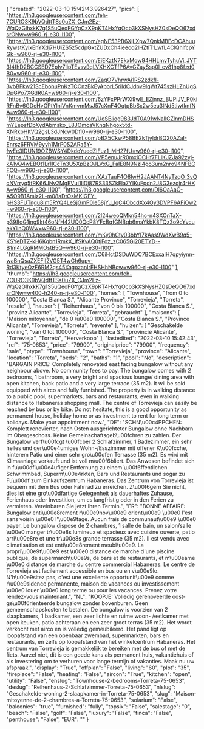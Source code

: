 {
"created": "2022-03-10 15:42:43.926427",
"pics": [
"https://lh3.googleusercontent.com/feh-7CURO3K9bVQdttTSs0uZX_CJm2Ez-WqQzGlhxkK7g1S5uQeoFGYgCzX9pKT4HxYqOcb3kXSNysHZ0sDeQO67xdsrONw=w960-rj-e30-l100",
"https://lh3.googleusercontent.com/egNF53PB6XjLXpw7QnkMBEcDCAhuuRywstKyixEhYXdj7HUiZS5z5cdpGxtZUDxCh4ieeoq2lHZtlT1_wfL4ClQhlfcpYGk=w960-rj-e30-l100",
"https://lh3.googleusercontent.com/EiEKztN7EkxMow94HHLmvTyhuVi_JYT3I4fhD2BCCSED7EpIv7IipTEvsv9qLVXHXCTfP6AvGZaySsp0l_cv81hp8fzd0B0=w960-rj-e30-l100",
"https://lh3.googleusercontent.com/ZagO7VhrwAi1RS2zdkfl-3vbBFkw21ScEbohuPnKzTCCnzBkEyAporL5riIdCJdpv9IqWt745szHLZnUgSDpGPo7XGdR0A=w960-rj-e30-l100",
"https://lh3.googleusercontent.com/6zYFxPPrWXi9wE_EZjnnz_BUPiJV_P0kiRFnBv6GDeHvGPtYlnlVnKmvmMsJ57cXnF4OqtpBbSx2w5eu3lNd5tiwtknfNA=w960-rj-e30-l100",
"https://lh3.googleusercontent.com/UeSBliog983JdT0A91wNalICZlnmDHSmYEepsfDbXydAbmsko_L8JOmcaVKnqNhgox5td-XNRkbHItVQ2gsL3dJNcw0Dfl0=w960-rj-e30-l100",
"https://lh3.googleusercontent.com/pBX5CkwP58BE2kTjyldrBQ20AZaI-Enrsz6FRVM9yvh1MrP0S2ARa5Y-fwEe3IDUN19OZBWSY4DkdoYuedZIFuz1_MH27fU=w960-rj-e30-l100",
"https://lh3.googleusercontent.com/VP5enuJrR0mxiOCHf7FLlKJZJa92zyj-kA1vQ4wEBOt1Lr1ICcTn3U5XpBzOJLVxG_FaIE8N9Nzl4go3um2nro94NFBCFCQ=w960-rj-e30-l100",
"https://lh3.googleusercontent.com/XAzTauF4O8IwH2JAANT4NyTzqO_3vQcNVrryq5fRK66JNv2MgEVuI1IiDj87RS33SZkEla7YIKuFpdn2J8G3ezojr4rHKA=w960-rj-e30-l100",
"https://lh3.googleusercontent.com/Dl6OaAaC-A5O9B1Amlz2L-m08aDtOsMKiGFY-pHS3FUTngu8Im5RYQ4LeSjGmP0Ie58jYJ_lqC4ObcdXx4Oy3DVPF6AFiOw2=w960-rj-e30-l100",
"https://lh3.googleusercontent.com/2l24weoQMkn54hc-n4SXOnTaX-p398oG1jng9kt46oNfH42UQ0QcP8YFcBqfGNBqb6maYkbK8TQz3o9cYvcuekYiinQ0Ww=w960-rj-e30-l100",
"https://lh3.googleusercontent.com/mKy0hCty03bbYI7kAas9WdXwB9q5-KSYeDTZ-kH6Kqbn1RmkX_IfSKvAQ0tjFoz_zC065Gi20ETYD--B1m4LGgRMMOstB5Q=w960-rj-e30-l100",
"https://lh3.googleusercontent.com/C6iHctDSDuWDC7BCExxaIH7qpyiynn-waBnQsaZXEFjI2VG5T4wGh6upv-Rd3KtyeOzF6RM2qs45XagozanIrEHSHhNBow=w960-rj-e30-l100"
],
"thumb": "https://lh3.googleusercontent.com/feh-7CURO3K9bVQdttTSs0uZX_CJm2Ez-WqQzGlhxkK7g1S5uQeoFGYgCzX9pKT4HxYqOcb3kXSNysHZ0sDeQO67xdsrONw=w400-h240-n-rj-e30-l100",
"homes": [
"Townhouse",
"from 0 to 100000",
"Costa Blanca S.",
"Alicante Province",
"Torrevieja",
"Torreta",
"resale"
],
"hauser": [
"Reihenhaus",
"von 0 bis 100000",
"Costa Blanca S.",
"provinz Alicante",
"Torrevieja",
"Torreta",
"gebraucht"
],
"maisons": [
"Maison mitoyenne",
"de 0 \u00e0 100000",
"Costa Blanca S.",
"Province Alicante",
"Torrevieja",
"Torreta",
"revente"
],
"huizen": [
"Geschakelde woning",
"van 0 tot 100000",
"Costa Blanca S.",
"provincie Alicante",
"Torrevieja",
"Torreta",
"Herverkoop"
],
"lastedited": "2022-03-10 15:42:43",
"ref": "75-0653",
"price": "79900",
"originalprice": "79900",
"frequency": "sale",
"ptype": "Townhouse",
"town": "Torrevieja",
"province": "Alicante",
"location": "Torreta",
"beds": "2",
"baths": "1",
"pool": "No",
"description": "BARGAIN PRICE: Completely renovated east facing bungalow without any neighbour above. No community fees to pay. The bungalow comes with 2 bedrooms, 1 bathroom, a very bright and spacious lounge/ dining area with open kitchen, back patio and a very large terrace (35 m2). It wil be sold equipped with airco and fully furnished. The property is in walking distance to a public pool, supermarkets, bars and restaurants, even in walking distance to Habaneras shopping mall. The centre of Torrevieja can easily be reached by bus or by bike. Do not hesitate, this is a good opportunity as permanent house, holiday home or as investment to rent for long term or holidays. Make your appointment now.",
"DE": "SCHN\u00c4PPCHEN: Komplett renovierter, nach Osten ausgerichteter Bungalow ohne Nachbarn im Obergeschoss. Keine Gemeinschaftsgeb\u00fchren zu zahlen. Der Bungalow verf\u00fcgt \u00fcber 2 Schlafzimmer, 1 Badezimmer, ein sehr helles und ger\u00e4umiges Wohn-/Esszimmer mit offener K\u00fcche, hinterem Patio und einer sehr gro\u00dfen Terrasse (35 m2). Es wird mit Klimaanlage verkauft und ist voll m\u00f6bliert. Das Anwesen befindet sich in fu\u00dfl\u00e4ufiger Entfernung zu einem \u00f6ffentlichen Schwimmbad, Superm\u00e4rkten, Bars und Restaurants und sogar zu Fu\u00df zum Einkaufszentrum Habaneras. Das Zentrum von Torrevieja ist bequem mit dem Bus oder Fahrrad zu erreichen. Z\u00f6gern Sie nicht, dies ist eine gro\u00dfartige Gelegenheit als dauerhaftes Zuhause, Ferienhaus oder Investition, um es langfristig oder in den Ferien zu vermieten. Vereinbaren Sie jetzt Ihren Termin.",
"FR": "BONNE AFFAIRE: Bungalow enti\u00e8rement r\u00e9nov\u00e9 orient\u00e9 \u00e0 l'est sans voisin \u00e0 l'\u00e9tage. Aucun frais de communaut\u00e9 \u00e0 payer. Le bungalow dispose de 2 chambres, 1 salle de bain, un salon/salle \u00e0 manger tr\u00e8s lumineux et spacieux avec cuisine ouverte, patio arri\u00e8re et une tr\u00e8s grande terrasse (35 m2). Il est vendu avec climatisation et est enti\u00e8rement meubl\u00e9. La propri\u00e9t\u00e9 est \u00e0 distance de marche d'une piscine publique, de supermarch\u00e9s, de bars et de restaurants, et m\u00eame \u00e0 distance de marche du centre commercial Habaneras. Le centre de Torrevieja est facilement accessible en bus ou en v\u00e9lo. N'h\u00e9sitez pas, c'est une excellente opportunit\u00e9 comme r\u00e9sidence permanente, maison de vacances ou investissement \u00e0 louer \u00e0 long terme ou pour les vacances. Prenez votre rendez-vous maintenant.",
"NL": "KOOPJE: Volledig gerenoveerde oost-ge\u00f6rienteerde bungalow zonder bovenburen. Geen gemeenschapskosten te betalen. De bungalow is voorzien van 2 slaapkamers, 1 badkamer, een zeer lichte en ruime woon- /eetkamer met open keuken, patio achteraan en een zeer groot terras (35 m2). Het wordt verkocht met airco en is volledig gemeubileerd. Het pand ligt op loopafstand van een openbaar zwembad, supermarkten, bars en restaurants, en zelfs op loopafstand van het winkelcentrum Habaneras. Het centrum van Torrevieja is gemakkelijk te bereiken met de bus of met de fiets. Aarzel niet, dit is een goede kans als permanent huis, vakantiehuis of als investering om te verhuren voor lange termijn of vakanties. Maak nu uw afspraak.",
"display": "True",
"offplan": "False",
"living": "60",
"plot": "35",
"fireplace": "False",
"heating": "False",
"aircon": "True",
"kitchen": "open",
"utility": "False",
"enslug": "Townhouse-2-bedrooms-Torreta-75-0653",
"deslug": "Reihenhaus-2-Schlafzimmer-Torreta-75-0653",
"nlslug": "Geschakelde-woning-2-slaapkamer-in-Torreta-75-0653",
"slug": "Maison-mitoyenne-de-2-chambres-a-Torreta-75-0653",
"solarium": "False",
"balconies": "true",
"furnished": "fully",
"topsix": "False",
"salestage": "0",
"beach": "False",
"golf": "False",
"luxury": "False",
"finca": "False",
"penthouse": "False",
"EUR": ""
}